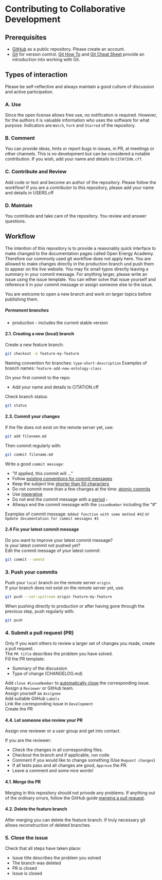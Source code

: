 <!--
SPDX-FileCopyrightText: 2023 Ludwig Hülk <@Ludee>
SPDX-FileCopyrightText: © Reiner Lemoine Institut
SPDX-License-Identifier: MIT

Title: Contributing to Collaborative Development
Version: super-repo v0.1.0
-->

# Contributing to Collaborative Development

## Prerequisites

- [GitHub](https://github.com/) as a public repository. Please create an account.
- [Git](https://git-scm.com/) for version control. [Git How To](https://githowto.com/) and [Git Cheat Sheet](https://training.github.com/downloads/github-git-cheat-sheet.pdf) provide an introduction into working with Git.

## Types of interaction

Please be self-reflective and always maintain a good culture of discussion and active participation.

### A. Use

Since the open license allows free use, no notification is required.
However, for the authors it is valuable information who uses the software for what purpose.
Indicators are `Watch`, `Fork` and `Starred` of the repository.

### B. Comment

You can provide ideas, hints or report bugs in issues, in PR, at meetings or other channels.
This is no development but can be considered a notable contribution.
If you wish, add your name and details to `CITATION.cff`.

### C. Contribute and Review

Add code or text and become an author of the repository.
Please follow the workflow!
If you are a contributor to this repository, please add your name and details in USERS.cff

### D. Maintain

You contribute and take care of the repository.
You review and answer questions.

## Workflow

The intention of this repository is to provide a reasonably quick interface to
make changed to the documentation pages called Open Energy Academy. Therefore
our commonly used git workflow does not apply here. You are allowed to make
changes directly in the production branch und push them to appear on the live
website. You may fix small typos directly leaving a summary in your commit
message. For anything larger, please write an issue using the issue template.
You can either solve that issue yourself and reference it in your commit
message or assign someone else to the issue.

You are welcome to open a new branch and work on larger topics before
publishing them.

##### Permanent branches

- production - includes the current stable version

#### 2.1. Creating a new (local) branch

Create a new feature branch:

```bash
git checkout -b feature-my-feature
```

Naming convention for branches: `type`-`short-description`
Examples of branch names: `feature-add-new-ontology-class`

On your first commit to the repo:

- Add your name and details to CITATION.cff

Check branch status:

```bash
git status
```

#### 2.3. Commit your changes

If the file does not exist on the remote server yet, use:

```bash
git add filename.md
```

Then commit regularly with:

```bash
git commit filename.md
```

Write a good `commit message`:

- "If applied, this commit will ..."
- Follow [existing conventions for commit messages](https://chris.beams.io/posts/git-commit)
- Keep the subject line [shorter than 50 characters](https://chris.beams.io/posts/git-commit/#limit-50)
- Do not commit more than a few changes at the time: [atomic commits](https://en.wikipedia.org/wiki/Atomic_commit)
- Use [imperative](https://chris.beams.io/posts/git-commit/#imperative)
- Do not end the commit message with a [period](https://chris.beams.io/posts/git-commit/#end) ~~.~~
- Allways end the commit message with the `issueNumber` including the "#"

Examples of commit message: `Added function with some method #42` or `Update documentation for commit messages #1`

#### 2.4 Fix your latest commit message

Do you want to improve your latest commit message? <br>
Is your latest commit not pushed yet? <br>
Edit the commit message of your latest commit:

```bash
git commit --amend
```

### 3. Push your commits

Push your `local` branch on the remote server `origin`. <br>
If your branch does not exist on the remote server yet, use:

```bash
git push --set-upstream origin feature-my-feature
```

When pushing directly to production or after having gone through the previous
step, push regularly with:

```bash
git push
```

### 4. Submit a pull request (PR)

Only if you want others to review a larger set of changes you made, create a pull request. <br>
The `PR title` describes the problem you have solved. <br>
Fill the PR template:

- Summary of the discussion
- Type of change (CHANGELOG.md)

Add `close #issueNumber` to [automatically close](https://help.github.com/en/github/managing-your-work-on-github/closing-issues-using-keywords) the corresponding issue. <br>
Assign a `Reviewer` or GitHub team. <br>
Assign yourself as `Assignee` <br>
Add suitable GitHub `Labels` <br>
Link the corresponding issue in `Development` <br>
Create the PR

#### 4.4. Let someone else review your PR

Assign one reviewer or a user group and get into contact.

If you are the reviewer:

- Check the changes in all corresponding files.
- Checkout the branch and if applicable, run code.
- Comment if you would like to change something (Use `Request changes`)
- If all tests pass and all changes are good, `Approve` the PR.
- Leave a comment and some nice words!

#### 4.1. Merge the PR

Merging in this repository should not privode any problems. If anything out of the ordinary orrurs, follow the GitHub guide [merging a pull request](https://docs.github.com/en/pull-requests/collaborating-with-pull-requests/incorporating-changes-from-a-pull-request/merging-a-pull-request).

#### 4.2. Delete the feature branch

After merging you can delete the feature branch. If truly necessary git allows reconstruction of deleted branches. 

### 5. Close the issue

Check that all steps have taken place:

- Issue title describes the problem you solved
- The branch was deleted
- PR is closed
- Issue is closed
